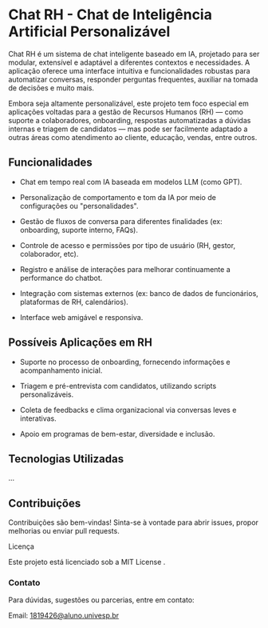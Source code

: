 # Chat RH - Chat de Inteligência Artificial Personalizável

<p>Chat RH é um sistema de chat inteligente baseado em IA, projetado para ser modular, extensível e adaptável a diferentes contextos e necessidades. A aplicação oferece uma interface intuitiva e funcionalidades robustas para automatizar conversas, responder perguntas frequentes, auxiliar na tomada de decisões e muito mais.</p>

<p>Embora seja altamente personalizável, este projeto tem foco especial em aplicações voltadas para a gestão de Recursos Humanos (RH) — como suporte a colaboradores, onboarding, respostas automatizadas a dúvidas internas e triagem de candidatos — mas pode ser facilmente adaptado a outras áreas como atendimento ao cliente, educação, vendas, entre outros.</p>

## Funcionalidades

- Chat em tempo real com IA baseada em modelos LLM (como GPT).

- Personalização de comportamento e tom da IA por meio de configurações ou "personalidades".

- Gestão de fluxos de conversa para diferentes finalidades (ex: onboarding, suporte interno, FAQs).

- Controle de acesso e permissões por tipo de usuário (RH, gestor, colaborador, etc).

- Registro e análise de interações para melhorar continuamente a performance do chatbot.

- Integração com sistemas externos (ex: banco de dados de funcionários, plataformas de RH, calendários).

- Interface web amigável e responsiva.

## Possíveis Aplicações em RH

- Suporte no processo de onboarding, fornecendo informações e acompanhamento inicial.

- Triagem e pré-entrevista com candidatos, utilizando scripts personalizáveis.

- Coleta de feedbacks e clima organizacional via conversas leves e interativas.

- Apoio em programas de bem-estar, diversidade e inclusão.

## Tecnologias Utilizadas

...

## Contribuições

Contribuições são bem-vindas! Sinta-se à vontade para abrir issues, propor melhorias ou enviar pull requests.

Licença

Este projeto está licenciado sob a MIT License
.

### Contato

Para dúvidas, sugestões ou parcerias, entre em contato:

Email: 1819426@aluno.univesp.br
